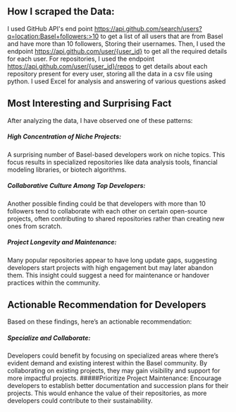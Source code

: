 ## How I scraped the Data:
I used GitHub API's end point https://api.github.com/search/users?q=location:Basel+followers:>10 to get a list of all users that are from Basel and have more than 10 followers, Storing their usernames. Then, I used the endpoint https://api.github.com/user/{user_id} to get all the required details for each user. For repositories, I used the endpoint https://api.github.com/user/{user_id}/repos to get details about each repository present for every user, storing all the data in a csv file using python. I used Excel for analysis and answering of various questions asked

## Most Interesting and Surprising Fact
After analyzing the data, I have observed one of these patterns:

##### High Concentration of Niche Projects: 
A surprising number of Basel-based developers work on niche topics. This focus results in specialized repositories like data analysis tools, financial modeling libraries, or biotech algorithms.
##### Collaborative Culture Among Top Developers:
Another possible finding could be that developers with more than 10 followers tend to collaborate with each other on certain open-source projects, often contributing to shared repositories rather than creating new ones from scratch.
##### Project Longevity and Maintenance: 
Many popular repositories appear to have long update gaps, suggesting developers start projects with high engagement but may later abandon them. This insight could suggest a need for maintenance or handover practices within the community.

## Actionable Recommendation for Developers
Based on these findings, here’s an actionable recommendation:

##### Specialize and Collaborate: 
Developers could benefit by focusing on specialized areas where there’s evident demand and existing interest within the Basel community. By collaborating on existing projects, they may gain visibility and support for more impactful projects.
#####Prioritize Project Maintenance: 
Encourage developers to establish better documentation and succession plans for their projects. This would enhance the value of their repositories, as more developers could contribute to their sustainability.


